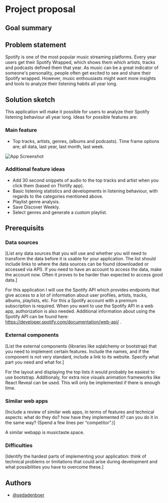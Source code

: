 

# Project proposal

## Goal summary

## Problem statement
Spotify is one of the most popular music streaming platforms. Every year users get their Spotify Wrapped, which shows them which artists, tracks and podcasts defined them that year. As music can be a great indicator of someone's personality, people often get excited to see and share their Spotify wrapped. However, music enthousiasts might want more insights and tools to analyze their listening habits all year long. 


## Solution sketch

This application will make it possible for users to analyze their Spotify listening behaviour all year long. Ideas for possible features are:

### Main feature
* Top tracks, artists, genres, (albums and podcasts). Time frame options are; all data, last year, last month, last week.

![App Screenshot](..master/doc/base_sketch.jpg)


### Additional feature ideas
* Add 30 second snippets of audio to the top tracks and artist when you click them (based on Thirtify app).
* Basic listening statistics and developments in listening behaviour, with regards to the categories mentioned above.
* Playlist genre analysis.
* Save Discover Weekly.
* Select genres and generate a custom playlist.

## Prerequisits
### Data sources
[List any data sources that you will use and whether you will need to transform the data before it is usable for your application. The list should include links to where the data sources can be found (downloaded or accessed via API). If you need to have an account to access the data, make the account now. Often it proves to be harder than expected to access good data.]

For this application I will use the Spotify API which provides endpoints that give access to a lot of information about user profiles, artists, tracks, albums, playlists, etc. For this a Spotify account with a premium subscription is required. When you want to use the Spotify API in a web app, authorization is also needed. Additional information about using the Spotify API can be found here: https://developer.spotify.com/documentation/web-api/ .

### External components
[List the external components (libraries like sqlalchemy or bootstrap) that you need to implement certain features. Include the names, and if the component is not very standard, include a link to its website. Specify what part you need and what for.]

For the layout and displaying the top lists it would probably be easiest to use bootstrap. Additionaly, for extra nice visuals animation frameworks like React Reveal can be used. This will only be implemented if there is enough time.

### Similar web apps
[Include a review of similar web apps, in terms of features and technical aspects: what do they do? how have they implemented it? can you do it in the same way? (Spend a few lines per “competitor”.)]

A similar webapp is musictaste.space.

### Difficulties
[Identify the hardest parts of implementing your application: think of technical problems or limitations that could arise during development and what possibilities you have to overcome these.]

## Authors

- [@sedadenboer](https://www.github.com/sedadenboer)